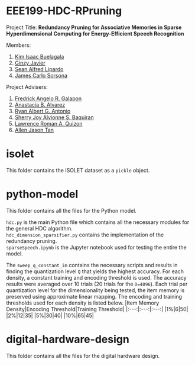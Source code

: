 # EEE199-HDC-RPruning

Project Title: **Redundancy Pruning for Associative Memories in Sparse Hyperdimensional Computing for Energy-Efficient Speech Recognition**

Members:
1. [Kim Isaac Buelagala](https://mail.google.com/mail/?view=cm&source=mailto&to=kim.buelagala@eee.upd.edu.ph)
2. [Ginzy Javier](https://mail.google.com/mail/?view=cm&source=mailto&to=ginzy.javier@eee.upd.edu.ph)
3. [Sean Alfred Lipardo](https://mail.google.com/mail/?view=cm&source=mailto&to=sean.lipardo@eee.upd.edu.ph)
4. [James Carlo Sorsona](https://mail.google.com/mail/?view=cm&source=mailto&to=james.sorsona@eee.upd.edu.ph)

Project Advisers:
1. [Fredrick Angelo R. Galapon](https://mail.google.com/mail/?view=cm&source=mailto&to=fredrick.galapon@eee.upd.edu.ph)
2. [Anastacia B. Alvarez](https://mail.google.com/mail/?view=cm&source=mailto&to=anastacia.alvarez@eee.upd.edu.ph)
3. [Ryan Albert G. Antonio](https://mail.google.com/mail/?view=cm&source=mailto&to=ryan.albert.antonio@eee.upd.edu.ph)
4. [Sherry Joy Alvionne S. Baquiran](https://mail.google.com/mail/?view=cm&source=mailto&to=alvionne.baquiran@eee.upd.edu.ph)
5. [Lawrence Roman A. Quizon](https://mail.google.com/mail/?view=cm&source=mailto&to=lawrence.quizon@eee.upd.edu.ph)
6. [Allen Jason Tan](https://mail.google.com/mail/?view=cm&source=mailto&to=allen.jason.tan@eee.upd.edu.ph)

# isolet
This folder contains the ISOLET dataset as a `pickle` object.


# python-model
This folder contains all the files for the Python model.

`hdc.py` is the main Python file which contains all the necessary modules for the general HDC algorithm. \
`hdc_dimension_sparsifier.py` contains the implementation of the redundancy pruning. \
`sparseSpeech.ipynb` is the Jupyter notebook used for testing the entire the model. 

The `sweep_q_constant_im` contains the necessary scripts and results in finding the quantization level `Q` that yields the highest accuracy. For each density, a constant training and encoding threshold is used. The accuracy results were averaged over 10 trials (20 trials for the `D=4096`). Each trial per quantization level for the dimensionality being tested, the item memory is preserved using approximate linear mapping.
The encoding and training thresholds used for each density is listed below.
|Item Memory Density|Encoding Threshold|Training Threshold|
|:---:|:---:|:---:|
|1%|6|50|
|2%|12|35|
|5%|30|40|
|10%|65|45|


# digital-hardware-design
This folder contains all the files for the digital hardware design.

